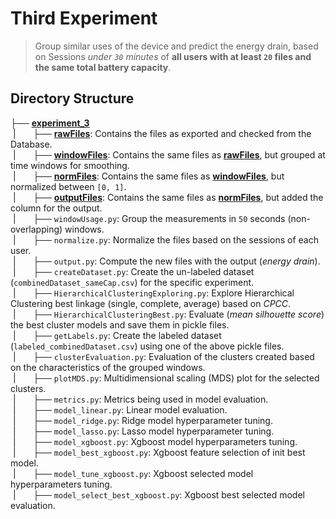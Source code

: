 # Third Experiment
>Group similar uses of the device and predict the energy drain, based on Sessions <i>under `30` minutes</i> of <b> all users with at least `20` files and the same total battery capacity</b>. 

## Directory Structure 
├── <b><ins>experiment_3</ins></b> <br>
&nbsp;|&nbsp;&nbsp;&nbsp;&nbsp;&nbsp;&nbsp;&nbsp;├── <b><ins>rawFiles</ins></b>: Contains the files as exported and checked from the Database. <br>
&nbsp;|&nbsp;&nbsp;&nbsp;&nbsp;&nbsp;&nbsp;&nbsp;├── <b><ins>windowFiles</ins></b>: Contains the same files as <b><ins>rawFiles</ins></b>, but grouped at time windows for smoothing. <br>
&nbsp;|&nbsp;&nbsp;&nbsp;&nbsp;&nbsp;&nbsp;&nbsp;├── <b><ins>normFiles</ins></b>: Contains the same files as <b><ins>windowFiles</ins></b>, but normalized between `[0, 1]`. <br>
&nbsp;|&nbsp;&nbsp;&nbsp;&nbsp;&nbsp;&nbsp;&nbsp;├── <b><ins>outputFiles</ins></b>: Contains the same files as <b><ins>normFiles</ins></b>, but added the column for the output. <br>
&nbsp;|&nbsp;&nbsp;&nbsp;&nbsp;&nbsp;&nbsp;&nbsp;├── `windowUsage.py`: Group the measurements in `50` seconds (non-overlapping) windows. <br>
&nbsp;|&nbsp;&nbsp;&nbsp;&nbsp;&nbsp;&nbsp;&nbsp;├── `normalize.py`: Normalize the files based on the sessions of each user. <br>
&nbsp;|&nbsp;&nbsp;&nbsp;&nbsp;&nbsp;&nbsp;&nbsp;├── `output.py`: Compute the new files with the output (<i>energy drain</i>). <br>
&nbsp;|&nbsp;&nbsp;&nbsp;&nbsp;&nbsp;&nbsp;&nbsp;├── `createDataset.py`: Create the un-labeled dataset (`combinedDataset_sameCap.csv`) for the specific experiment. <br>
&nbsp;|&nbsp;&nbsp;&nbsp;&nbsp;&nbsp;&nbsp;&nbsp;├── `HierarchicalClusteringExploring.py`: Explore Hierarchical Clustering best linkage (single, complete, average) based on <i>CPCC</i>. <br>
&nbsp;|&nbsp;&nbsp;&nbsp;&nbsp;&nbsp;&nbsp;&nbsp;├── `HierarchicalClusteringBest.py`: Evaluate (<i>mean silhouette score</i>) the best cluster models and save them in pickle files. <br>
&nbsp;|&nbsp;&nbsp;&nbsp;&nbsp;&nbsp;&nbsp;&nbsp;├── `getLabels.py`: Create the labeled dataset (`labeled_combinedDataset.csv`) using one of the above pickle files.<br>
&nbsp;|&nbsp;&nbsp;&nbsp;&nbsp;&nbsp;&nbsp;&nbsp;├── `clusterEvaluation.py`: Evaluation of the clusters created based on the characteristics of the grouped windows. <br>
&nbsp;|&nbsp;&nbsp;&nbsp;&nbsp;&nbsp;&nbsp;&nbsp;├── `plotMDS.py`: Multidimensional scaling (MDS) plot for the selected clusters. <br>
&nbsp;|&nbsp;&nbsp;&nbsp;&nbsp;&nbsp;&nbsp;&nbsp;├── `metrics.py`: Metrics being used in model evaluation. <br>
&nbsp;|&nbsp;&nbsp;&nbsp;&nbsp;&nbsp;&nbsp;&nbsp;├── `model_linear.py`: Linear model evaluation. <br>
&nbsp;|&nbsp;&nbsp;&nbsp;&nbsp;&nbsp;&nbsp;&nbsp;├── `model_ridge.py`: Ridge model hyperparameter tuning.  <br>
&nbsp;|&nbsp;&nbsp;&nbsp;&nbsp;&nbsp;&nbsp;&nbsp;├── `model_lasso.py`: Lasso model hyperparameter tuning.  <br>
&nbsp;|&nbsp;&nbsp;&nbsp;&nbsp;&nbsp;&nbsp;&nbsp;├── `model_xgboost.py`: Xgboost model hyperparameters tuning. <br>
&nbsp;|&nbsp;&nbsp;&nbsp;&nbsp;&nbsp;&nbsp;&nbsp;├── `model_best_xgboost.py`: Xgboost feature selection of init best model. <br>
&nbsp;|&nbsp;&nbsp;&nbsp;&nbsp;&nbsp;&nbsp;&nbsp;├── `model_tune_xgboost.py`: Xgboost selected model hyperparameters tuning. <br>
&nbsp;|&nbsp;&nbsp;&nbsp;&nbsp;&nbsp;&nbsp;&nbsp;├── `model_select_best_xgboost.py`: Xgboost best selected model evaluation.<br>
